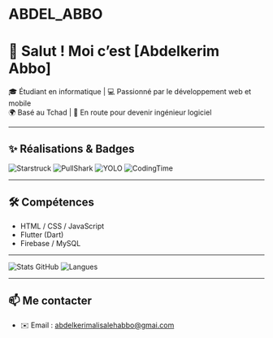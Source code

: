 # ABDEL_ABBO
# 👋 Salut ! Moi c’est [Abdelkerim Abbo]

🎓 Étudiant en informatique | 💻 Passionné par le développement web et mobile  
🌍 Basé au Tchad | 🚀 En route pour devenir ingénieur logiciel

---

## ✨ Réalisations & Badges

![Starstruck](https://img.shields.io/badge/⭐-Starstruck-yellow?style=for-the-badge)
![PullShark](https://img.shields.io/badge/🦈-PullShark-blue?style=for-the-badge)
![YOLO](https://img.shields.io/badge/YOLO💬-Discussion%20Star-orange?style=for-the-badge)
![CodingTime](https://img.shields.io/badge/💻-Code%20Everyday-informational?style=for-the-badge)

---

## 🛠️ Compétences

- HTML / CSS / JavaScript
- Flutter (Dart)
- Firebase / MySQL

---



![Stats GitHub](https://github-readme-stats.vercel.app/api?username=tonpseudo&show_icons=true&theme=radical)
![Langues](https://github-readme-stats.vercel.app/api/top-langs/?username=tonpseudo&layout=compact&theme=radical)

---

## 📫 Me contacter

- ✉️ Email : abdelkerimalisalehabbo@gmai.com


